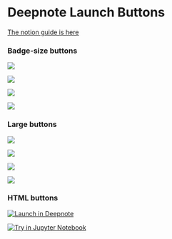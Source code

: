 # Deepnote Launch Buttons

[The notion guide is here](https://www.notion.so/Deepnote-Launch-Buttons-63c642a5e875463495ed2341e83a4b2a)

### Badge-size buttons

[<img src="https://deepnote.com/buttons/launch-in-deepnote-small.svg">](https://deepnote.com/project/278a6f04-3419-4d21-9134-dbfb94ddb59b)

[<img src="https://deepnote.com/buttons/launch-in-deepnote-white-small.svg">](https://deepnote.com/project/278a6f04-3419-4d21-9134-dbfb94ddb59b)

[<img src="https://deepnote.com/buttons/try-in-a-jupyter-notebook-small.svg">](https://deepnote.com/project/278a6f04-3419-4d21-9134-dbfb94ddb59b)

[<img src="https://deepnote.com/buttons/try-in-a-jupyter-notebook-white-small.svg">](https://deepnote.com/project/278a6f04-3419-4d21-9134-dbfb94ddb59b)

### Large buttons

[<img src="https://deepnote.com/buttons/launch-in-deepnote.svg">](https://deepnote.com/project/278a6f04-3419-4d21-9134-dbfb94ddb59b)

[<img src="https://deepnote.com/buttons/launch-in-deepnote-white.svg">](https://deepnote.com/project/278a6f04-3419-4d21-9134-dbfb94ddb59b)

[<img src="https://deepnote.com/buttons/try-in-a-jupyter-notebook.svg">](https://deepnote.com/project/278a6f04-3419-4d21-9134-dbfb94ddb59b)

[<img src="https://deepnote.com/buttons/try-in-a-jupyter-notebook-white.svg">](https://deepnote.com/project/278a6f04-3419-4d21-9134-dbfb94ddb59b)


### HTML buttons

<a href="https://deepnote.com/project/278a6f04-3419-4d21-9134-dbfb94ddb59b" target="_blank"><img src="https://deepnote.com/buttons/launch-in-deepnote-white.svg" alt="Launch in Deepnote"></a>

<a href="https://deepnote.com/project/278a6f04-3419-4d21-9134-dbfb94ddb59b" target="_blank"><img src="https://deepnote.com/buttons/try-in-a-jupyter-notebook.svg" alt="Try in Jupyter Notebook"></a>
 
